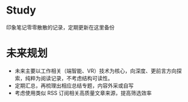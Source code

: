# Study
印象笔记零零散散的记录，定期更新在这里备份

# 未来规划
* 未来主要以工作相关（端智能、VR）技术为核心，向深度、更前言方向探索，纯粹为阅读记录，不考虑结构可读性。
* 定期汇总，再梳理出相应总结专题，内容外采或自写
* 考虑使用类似 RSS 订阅相关高质量文章来源，提高筛选效率
